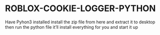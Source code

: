# ROBLOX-COOKIE-LOGGER-PYTHON
Have Pyhon3 installed install the zip file from here and extract it to desktop then run the python file it’ll install everything for you and start it up
